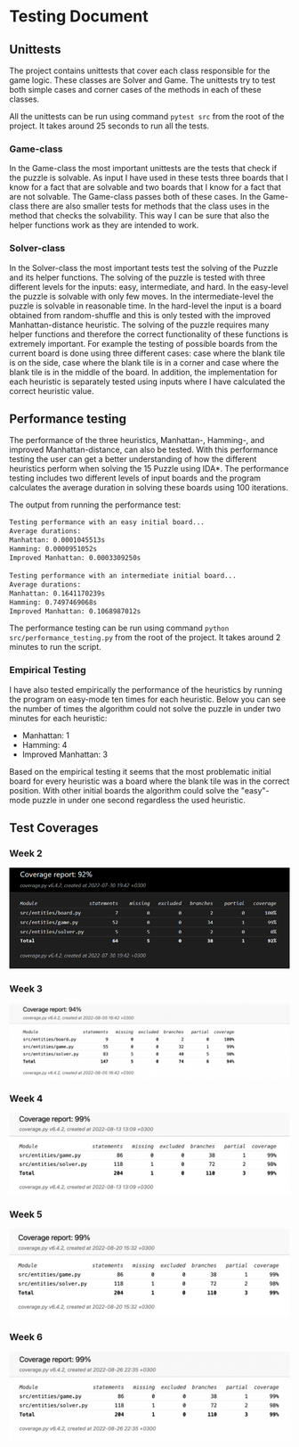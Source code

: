 # Testing Document

## Unittests
The project contains unittests that cover each class responsible for the game logic. These classes are Solver and Game. The unittests try to test both simple cases and corner cases of the methods in each of these classes. 

All the unittests can be run using command `pytest src` from the root of the project. It takes around 25 seconds to run all the tests.

### Game-class
In the Game-class the most important unittests are the tests that check if the puzzle is solvable. As input I have used in these tests three boards that I know for a fact that are solvable and two boards that I know for a fact that are not solvable. The Game-class passes both of these cases. In the Game-class there are also smaller tests for methods that the class uses in the method that checks the solvability. This way I can be sure that also the helper functions work as they are intended to work.

### Solver-class
In the Solver-class the most important tests test the solving of the Puzzle and its helper functions. The solving of the puzzle is tested with three different levels for the inputs: easy, intermediate, and hard. In the easy-level the puzzle is solvable with only few moves. In the intermediate-level the puzzle is solvable in reasonable time. In the hard-level the input is a board obtained from random-shuffle and this is only tested with the improved Manhattan-distance heuristic. The solving of the puzzle requires many helper functions and therefore the correct functionality of these functions is extremely important. For example the testing of possible boards from the current board is done using three different cases: case where the blank tile is on the side, case where the blank tile is in a corner and case where the blank tile is in the middle of the board. In addition, the implementation for each heuristic is separately tested using inputs where I have calculated the correct heuristic value.

## Performance testing
The performance of the three heuristics, Manhattan-, Hamming-, and improved Manhattan-distance, can also be tested. With this performance testing the user can get a better understanding of how the different heuristics perform when solving the 15 Puzzle using IDA*. The performance testing includes two different levels of input boards and the program calculates the average duration in solving these boards using 100 iterations.

The output from running the performance test:<br>
```console
Testing performance with an easy initial board...
Average durations:
Manhattan: 0.0001045513s
Hamming: 0.0000951052s
Improved Manhattan: 0.0003309250s

Testing performance with an intermediate initial board...
Average durations:
Manhattan: 0.1641170239s
Hamming: 0.7497469068s
Improved Manhattan: 0.1068987012s
```

The performance testing can be run using command `python src/performance_testing.py` from the root of the project. It takes around 2 minutes to run the script.

### Empirical Testing
I have also tested empirically the performance of the heuristics by running the program on easy-mode ten times for each heuristic. Below you can see the number of times the algorithm could not solve the puzzle in under two minutes for each heuristic:<br>
- Manhattan: 1
- Hamming: 4
- Improved Manhattan: 3

Based on the empirical testing it seems that the most problematic initial board for every heuristic was a board where the blank tile was in the correct position. With other initial boards the algorithm could solve the "easy"-mode puzzle in under one second regardless the used heuristic.

## Test Coverages

### Week 2
![Week 2 Test Coverage](./images/test_coverage_w2.png)

### Week 3
![Week 3 Test Coverage](./images/test_coverage_w3.png)

### Week 4
![Week 4 Test Coverage](./images/test_coverage_w4.png)

### Week 5
![Week 5 Test Coverage](./images/test_coverage_w5.png)

### Week 6
![Week 6 Test Coverage](./images/test_coverage_w6.png)